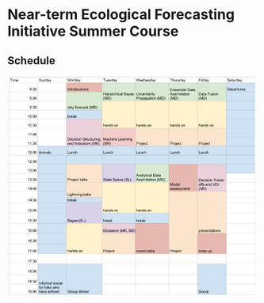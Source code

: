 # Near-term Ecological Forecasting Initiative Summer Course

## Schedule
![Alt text](img/course-schedule_-nefi-2018.jpg)
